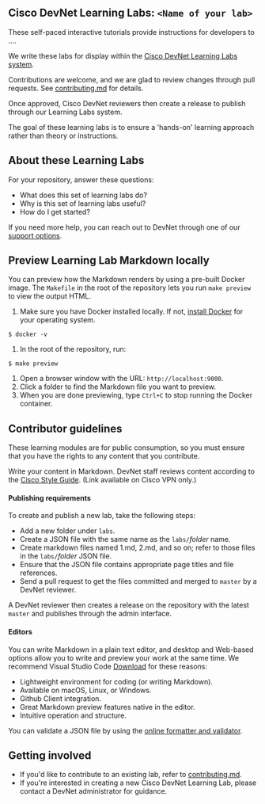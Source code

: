 ## Cisco DevNet Learning Labs: `<Name of your lab>`

These self-paced interactive tutorials provide instructions for developers to ....

We write these labs for display within the [Cisco DevNet Learning Labs system](https://learninglabs.cisco.com).

Contributions are welcome, and we are glad to review changes through pull requests. See [contributing.md](contributing.md) for details.

Once approved, Cisco DevNet reviewers then create a release to publish through our Learning Labs system.

The goal of these learning labs is to ensure a 'hands-on' learning approach rather than theory or instructions.

## About these Learning Labs

For your repository, answer these questions:
* What does this set of learning labs do?
* Why is this set of learning labs useful?
* How do I get started?

If you need more help, you can reach out to DevNet through one of our [support options](https://developer.cisco.com/site/devnet/support/).

## Preview Learning Lab Markdown locally

You can preview how the Markdown renders by using a pre-built Docker image. The `Makefile` in the root of the repository lets you run `make preview` to view the output HTML.

1. Make sure you have Docker installed locally. If not, [install Docker](https://docs.docker.com/install/) for your operating system.
```
$ docker -v
```
1. In the root of the repository, run:
```
$ make preview
```
1. Open a browser window with the URL: `http://localhost:9000`.
1. Click a folder to find the Markdown file you want to preview.
1. When you are done previewing, type `Ctrl+C` to stop running the Docker container.

## Contributor guidelines

These learning modules are for public consumption, so you must ensure that you have the rights to any content that you contribute.

Write your content in Markdown. DevNet staff reviews content according to the [Cisco Style Guide](http://www-author.cisco.com/c/en/us/td/docs/general/style/guide/Latest/stylegd.html). (Link available on Cisco VPN only.)

#### Publishing requirements

To create and publish a new lab, take the following steps:
- Add a new folder under `labs`.
- Create a JSON file with the same name as the `labs/`_folder_ name.
- Create markdown files named 1.md, 2.md, and so on; refer to those files in the `labs/`_folder_ JSON file.
- Ensure that the JSON file contains appropriate page titles and file references.
- Send a pull request to get the files committed and merged to `master` by a DevNet reviewer.

A DevNet reviewer then creates a release on the repository with the latest `master` and publishes through the admin interface.

#### Editors

You can write Markdown in a plain text editor, and desktop and Web-based options allow you to write and preview your work at the same time. We recommend Visual Studio Code [Download](https://code.visualstudio.com/) for these reasons:
- Lightweight environment for coding (or writing Markdown).
- Available on macOS, Linux, or Windows.
- Github Client integration.
- Great Markdown preview features native in the editor.
- Intuitive operation and structure.

You can validate a JSON file by using the [online formatter and validator](https://jsonformatter.curiousconcept.com).

## Getting involved

* If you'd like to contribute to an existing lab, refer to [contributing.md](contributing.md).
* If you're interested in creating a new Cisco DevNet Learning Lab, please contact a DevNet administrator for guidance.
